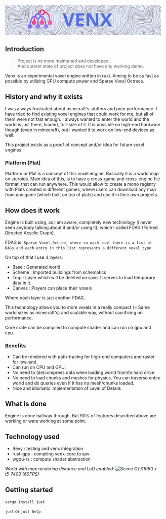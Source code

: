 <img src="assets/icons/splash.svg" alt="Venx" />


## Introduction
> Project is no more maintaned and developed. <br>
> And current state of project does not have any working demo.

Venx is an experimental voxel engine written in rust. Aiming to be as fast as possible by utilizing GPU compute power and Sparse Voxel Octrees.

## History and why it exists

I was always frustrated about minecraft's stutters and poor performance. I have tried to find existing voxel engines that could work for me, but all of them were not fast enough. I always wanted to enter the world and the world is just there, loaded, full-size of it. It is possible on high-end hardware though (even in minecraft), but i wanted it to work on low-end devices as well.

This project exists as a proof of concept and/or idea for future voxel engines

### Platform (Plat)
Platform or Plat is a concept of this voxel engine. Basically it is a world map on steroids.
Main idea of this, is to have a cross-game and cross-engine file format, that can run anywhere. This would allow to create a mono registry with Plats created in different games, where users can download any map from any game (which built on top of plats) and use it in their own projects.


## How does it work
Engine is built using, as I am aware, completely new technology (i never seen anybody talking about it and/or using it), which I called FDAG (Forked Directed Acyclic Graph).

FDAG is: `Sparse Voxel Octree, where on each leaf there is a list of DAGs and each entry in this list represents a different voxel type`

On top of that I use 4 layers:
- Base : Generated world
- Scheme : Imported buildings from schematics
- Tmp : Layer which will be deleted on save. It serves to load temporary data in it.
- Canvas : Players can place their voxels

Where each layer is just another FDAG.



This technology allows you to store voxels in a really compact (~ Same world sizes as minecraft's) and scalable way, without sacrificing on performance.

Core crate can be compiled to compute shader and can run on gpu and cpu.

### Benefits
- Can be rendered with path-tracing for high-end computers and raster for low-end.
- Can run on CPU and GPU.
- No need to (de)compress data when loading world from/to hard drive.
- No need to load chunks and meshes for physics. You can traverse entire world and do queries even if it has no mesh/chunks loaded.
- Nice and idiomatic implementation of Level of Details

## What is done
Engine is done halfway through.
But 90% of features described above are working or were working at some point.

## Technology used
- Bevy : testing and venx integration
- rust-gpu : compiling venx-core to spv
- wgpu-rs : compute shader abstraction

_World with max rendering distance and LoD enabled_:
<img src="assets/Screenshot_realistic.png" alt="Scene" />
_GTX1060 x i5-7400 (60FPS)_

## Getting started

`cargo install just`

`just` or `just help`

